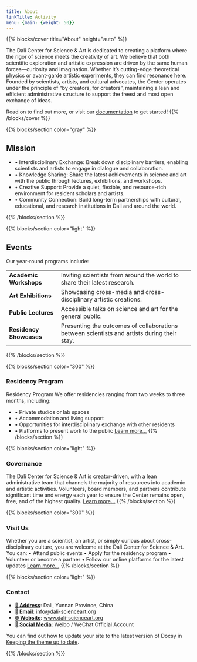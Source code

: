 ```yaml
---
title: About
linkTitle: Activity
menu: {main: {weight: 50}}
---
```


{{% blocks/cover title="About" height="auto" %}}

The Dali Center for Science & Art is dedicated to creating a platform where the rigor of science meets the creativity of art.
We believe that both scientific exploration and artistic expression are driven by the same human forces—curiosity and imagination. Whether it’s cutting-edge theoretical physics or avant-garde artistic experiments, they can find resonance here.
Founded by scientists, artists, and cultural advocates, the Center operates under the principle of “by creators, for creators”, maintaining a lean and efficient administrative structure to support the freest and most open exchange of ideas.

Read on to find out more, or visit our [documentation](/docs/) to get started!
{{% /blocks/cover %}}

{{% blocks/section color="gray" %}}
## **Mission**

* •	Interdisciplinary Exchange: Break down disciplinary barriers, enabling scientists and artists to engage in dialogue and collaboration.
* •	Knowledge Sharing: Share the latest achievements in science and art with the public through lectures, exhibitions, and workshops.
* •	Creative Support: Provide a quiet, flexible, and resource-rich environment for resident scholars and artists.
* •	Community Connection: Build long-term partnerships with cultural, educational, and research institutions in Dali and around the world.

{{% /blocks/section %}}

{{% blocks/section color="light" %}}
## Events

Our year-round programs include:
<table>
  <tr>
   <td><strong>Academic Workshops</strong>
   </td>
   <td>Inviting scientists from around the world to share their latest research.
   </td>
  </tr>
  <tr>
   <td><strong>Art Exhibitions</strong>
   </td>
   <td>Showcasing cross-media and cross-disciplinary artistic creations.
   </td>
  </tr>
  <tr>
   <td><strong>Public Lectures</strong>
   </td>
   <td>Accessible talks on science and art for the general public.
   </td>
  </tr>
  <tr>
   <td><strong>Residency Showcases</strong>
   </td>
   <td>Presenting the outcomes of collaborations between scientists and artists during their stay.
   </td>
  </tr>
  <tr>
</table>
{{% /blocks/section %}}

{{% blocks/section color="300" %}}

### Residency Program

Residency Program
We offer residencies ranging from two weeks to three months, including:
* •	Private studios or lab spaces
* •	Accommodation and living support
* •	Opportunities for interdisciplinary exchange with other residents
* •	Platforms to present work to the public
[Learn more...](/docs/deployment/)
{{% /blocks/section %}}

{{% blocks/section color="light" %}}

### Governance

The Dali Center for Science & Art is creator-driven, with a lean administrative team that channels the majority of resources into academic and artistic activities.
Volunteers, board members, and partners contribute significant time and energy each year to ensure the Center remains open, free, and of the highest quality.
[Learn more...](/docs/deployment/)
{{% /blocks/section %}}

{{% blocks/section color="300" %}}

### Visit Us

Whether you are a scientist, an artist, or simply curious about cross-disciplinary culture, you are welcome at the Dali Center for Science & Art. You can:
•	Attend public events
•	Apply for the residency program
•	Volunteer or become a partner
•	Follow our online platforms for the latest updates
[Learn more...](/docs/deployment/)
{{% /blocks/section %}}

{{% blocks/section color="light" %}}

### Contact 

* [**📍 Address**](https://github.com): Dali, Yunnan Province, China
* [**📧 Email**](https://analytics.google.com/analytics/web/): info@dali-scienceart.org
* [**🌐 Website**](https://cse.google.com/cse/): www.dali-scienceart.org
* [**📱 Social Media**](https://docsearch.algolia.com): Weibo / WeChat Official Account 

You can find out how to update your site to the latest version of Docsy in [Keeping the theme up to date](/docs/updating/).
<!-- There must not be a blank line at the end of this file otherwise it creates an empty paragraph in the rendered page -->
{{% /blocks/section %}}
